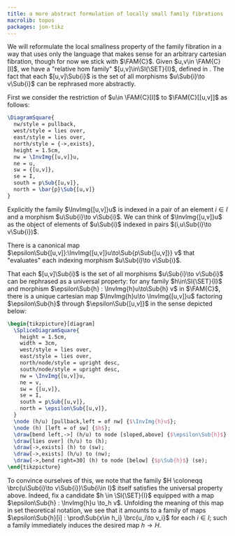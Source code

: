 ```yaml
---
title: a more abstract formulation of locally small family fibrations
macrolib: topos
packages: jon-tikz
---
```


We will reformulate the local smallness property of the family fibration in a way that uses only the language that makes
sense for an arbitrary cartesian fibration, though for now we stick with $\FAM{C}$. Given
$u,v\in \FAM{C}[I]$, we have a "relative hom family" $[u,v]\in\Sl{\SET}{I}$,
defined in [](frct-000G). The fact that each $[u,v]\Sub{i}$ is the set of all
morphisms $u\Sub{i}\to v\Sub{i}$ can be rephrased more abstractly.

First we consider the restriction of $u\in \FAM{C}[I]$ to $\FAM{C}[[u,v]]$ as follows:
```latex
\DiagramSquare{
  nw/style = pullback,
  west/style = lies over,
  east/style = lies over,
  north/style = {->,exists},
  height = 1.5cm,
  nw = \InvImg{[u,v]}u,
  ne = u,
  sw = {[u,v]},
  se = I,
  south = p\Sub{[u,v]},
  north = \bar{p}\Sub{[u,v]}
}
```

Explicitly the family $\InvImg{[u,v]}u$ is indexed in a pair of an element $i\in I$ and a morphism $u\Sub{i}\to v\Sub{i}$.
We can think of $\InvImg{[u,v]}u$ as the object of elements of $u\Sub{i}$ indexed in pairs $(i,u\Sub{i}\to v\Sub{i})$.

There is a canonical map
$\epsilon\Sub{[u,v]}:\InvImg{[u,v]}u\to\Sub{p\Sub{[u,v]}} v$ that
"evaluates" each indexing morphism $u\Sub{i}\to v\Sub{i}$.

That each $[u,v]\Sub{i}$ is the set of all morphisms $u\Sub{i}\to v\Sub{i}$ can be
rephrased as a universal property: for any family $h\in\Sl{\SET}{I}$ and
morphism $\epsilon\Sub{h} : \InvImg{h}u\to\Sub{h} v$ in $\FAM{C}$, there is a
unique cartesian map $\InvImg{h}u\to \InvImg{[u,v]}u$ factoring $\epsilon\Sub{h}$ through $\epsilon\Sub{[u,v]}$
in the sense depicted below:

```latex
\begin{tikzpicture}[diagram]
  \SpliceDiagramSquare{
    height = 1.5cm,
    width = 3cm,
    west/style = lies over,
    east/style = lies over,
    north/node/style = upright desc,
    south/node/style = upright desc,
    nw = \InvImg{[u,v]}u,
    ne = v,
    sw = {[u,v]},
    se = I,
    south = p\Sub{[u,v]},
    north = \epsilon\Sub{[u,v]},
  }
  \node (h/u) [pullback,left = of nw] {$\InvImg{h}u$};
  \node (h) [left = of sw] {$h$};
  \draw[bend left,->] (h/u) to node [sloped,above] {$\epsilon\Sub{h}$} (ne);
  \draw[lies over] (h/u) to (h);
  \draw[->,exists] (h) to (sw);
  \draw[->,exists] (h/u) to (nw);
  \draw[->,bend right=30] (h) to node [below] {$p\Sub{h}$} (se);
\end{tikzpicture}
```

To convince ourselves of this, we note that the family $H \coloneqq \brc{u\Sub{i}\to v\Sub{i}}\Sub{i\in I}$ itself satisfies the universal property above. Indeed, fix a candidate $h \in \Sl{\SET}{I}$ equipped with a map $\epsilon\Sub{h} : \InvImg{h}u \to_h v$. Unfolding the meaning of this map in set theoretical notation, we see that it amounts to a family of maps $\epsilon\Sub{h}[i] : \prod\Sub{x\in h_i} \brc{u_i\to v_i}$ for each $i\in I$; such a family immediately induces the desired map $h\to H$.
